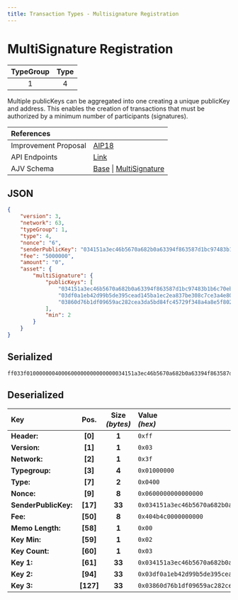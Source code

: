 ```yaml
---
title: Transaction Types - Multisignature Registration
---
```


# MultiSignature Registration

| TypeGroup | Type  |
| :-------: | :---: |
|     1     |   4   |

Multiple publicKeys can be aggregated into one creating a unique publicKey and address. This enables the creation of transactions that must be authorized by a minimum number of participants (signatures).

| References           |                                                                                                                                                                                                                                                                                                                            |
| :------------------- | :------------------------------------------------------------------------------------------------------------------------------------------------------------------------------------------------------------------------------------------------------------------------------------------------------------------------- |
| Improvement Proposal | [AIP18](https://github.com/ArkEcosystem/AIPs/blob/master/AIPS/aip-18.md)                                                                                                                                                                                                                                                   |
| API Endpoints        | [Link](/docs/api/public-rest-api/endpoints/transactions)                                                                                                                                                                                                                                                                   |
| AJV Schema           | [Base](https://github.com/Solar-network/core/blob/0c03aaf1feebb77bd33117110c358636bf14d9c0/packages/crypto/src/transactions/types/schemas.ts#L17-L46) \| [MultiSignature](https://github.com/Solar-network/core/blob/75e3aa11e3466956fc7a860671bd4dd870a9d9fa/packages/crypto/src/transactions/types/schemas.ts#L186-#L218) |

## JSON

```json
{
    "version": 3,
    "network": 63,
    "typeGroup": 1,
    "type": 4,
    "nonce": "6",
    "senderPublicKey": "034151a3ec46b5670a682b0a63394f863587d1bc97483b1b6c70eb58e7f0aed192",
    "fee": "5000000",
    "amount": "0",
    "asset": {
        "multiSignature": {
            "publicKeys": [
                "034151a3ec46b5670a682b0a63394f863587d1bc97483b1b6c70eb58e7f0aed192",
                "03df0a1eb42d99b5de395cead145ba1ec2ea837be308c7ce3a4e8018b7efc7fdb8",
                "03860d76b1df09659ac282cea3da5bd84fc45729f348a4a8e5f802186be72dc17f"
            ],
            "min": 2
        }
    }
}
```

## Serialized

```shell
ff033f0100000004000600000000000000034151a3ec46b5670a682b0a63394f863587d1bc97483b1b6c70eb58e7f0aed192404b4c0000000000000203034151a3ec46b5670a682b0a63394f863587d1bc97483b1b6c70eb58e7f0aed19203df0a1eb42d99b5de395cead145ba1ec2ea837be308c7ce3a4e8018b7efc7fdb803860d76b1df09659ac282cea3da5bd84fc45729f348a4a8e5f802186be72dc17f
```

## Deserialized

| Key                  |   Pos.    | Size<br/>_(bytes)_ | Value<br/>_(hex)_                                                      |
| :------------------- | :-------: | :----------------: | :--------------------------------------------------------------------- |
| **Header:**          |  **[0]**  |       **1**        | `0xff`                                                                 |
| **Version:**         |  **[1]**  |       **1**        | `0x03`                                                                 |
| **Network:**         |  **[2]**  |       **1**        | `0x3f`                                                                 |
| **Typegroup:**       |  **[3]**  |       **4**        | `0x01000000`                                                           |
| **Type:**            |  **[7]**  |       **2**        | `0x0400`                                                               |
| **Nonce:**           |  **[9]**  |       **8**        | `0x0600000000000000`                                                   |
| **SenderPublicKey:** | **[17]**  |       **33**       | `0x034151a3ec46b5670a682b0a63394f863587d1bc97483b1b6c70eb58e7f0aed192` |
| **Fee:**             | **[50]**  |       **8**        | `0x404b4c0000000000`                                                   |
| **Memo Length:**     | **[58]**  |       **1**        | `0x00`                                                                 |
| **Key Min:**         | **[59]**  |       **1**        | `0x02`                                                                 |
| **Key Count:**       | **[60]**  |       **1**        | `0x03`                                                                 |
| **Key 1:**           | **[61]**  |       **33**       | `0x034151a3ec46b5670a682b0a63394f863587d1bc97483b1b6c70eb58e7f0aed192` |
| **Key 2:**           | **[94]**  |       **33**       | `0x03df0a1eb42d99b5de395cead145ba1ec2ea837be308c7ce3a4e8018b7efc7fdb8` |
| **Key 3:**           | **[127]** |       **33**       | `0x03860d76b1df09659ac282cea3da5bd84fc45729f348a4a8e5f802186be72dc17f` |

